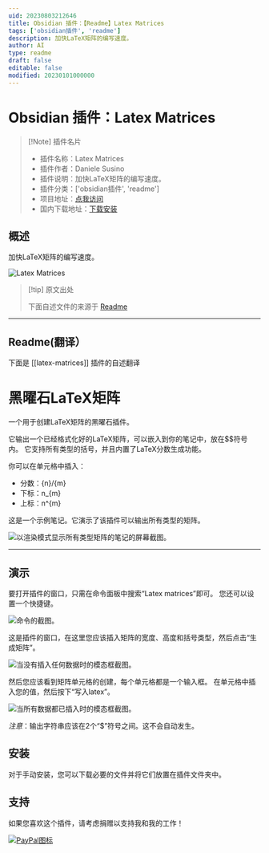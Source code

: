 ```yaml
---
uid: 20230803212646
title: Obsidian 插件：【Readme】Latex Matrices
tags: ['obsidian插件', 'readme']
description: 加快LaTeX矩阵的编写速度。
author: AI
type: readme
draft: false
editable: false
modified: 20230101000000
---
```


# Obsidian 插件：Latex Matrices

> [!Note] 插件名片
> - 插件名称：Latex Matrices
> - 插件作者：Daniele Susino
> - 插件说明：加快LaTeX矩阵的编写速度。
> - 插件分类：['obsidian插件', 'readme']
> - 项目地址：[点我访问](https://github.com/Deltekk/Obsidian-Latex-Matrices)
> - 国内下载地址：[下载安装](https://pkmer.cn/products/plugin/pluginMarket/?latex-matrices)

## 概述

加快LaTeX矩阵的编写速度。

![Latex Matrices](https://cdn.pkmer.cn/covers/latex-matrices.png!pkmer)

> [!tip] 原文出处
> 
>下面自述文件的来源于 [Readme](https://ghproxy.net/https://raw.githubusercontent.com/Deltekk/Obsidian-Latex-Matrices/main/README.md)
> 

---

## Readme(翻译）

下面是 [[latex-matrices]] 插件的自述翻译



# 黑曜石LaTeX矩阵

一个用于创建LaTeX矩阵的黑曜石插件。

它输出一个已经格式化好的LaTeX矩阵，可以嵌入到你的笔记中，放在$$符号内。
它支持所有类型的括号，并且内置了LaTeX分数生成功能。

你可以在单元格中插入：
  - 分数：{n}/{m}
  - 下标：n_{m}
  - 上标：n^{m}

这是一个示例笔记。它演示了该插件可以输出所有类型的矩阵。

![以渲染模式显示所有类型矩阵的笔记的屏幕截图。](./Images/MatricesExample.png)

---

## 演示

要打开插件的窗口，只需在命令面板中搜索“Latex matrices”即可。
您还可以设置一个快捷键。

![命令的截图。](./Images/MatricesExampleCommand.png)

这是插件的窗口，在这里您应该插入矩阵的宽度、高度和括号类型，然后点击“生成矩阵”。

![当没有插入任何数据时的模态框截图。](./Images/MatricesExampleCreation1.png)

然后您应该看到矩阵单元格的创建，每个单元格都是一个输入框。
在单元格中插入您的值，然后按下“写入latex”。

![当所有数据都已插入时的模态框截图。](./Images/MatricesExampleCreation2.png)

*注意*：输出字符串应该在2个“$”符号之间。这不会自动发生。

## 安装

对于手动安装，您可以下载必要的文件并将它们放置在插件文件夹中。

## 支持

如果您喜欢这个插件，请考虑捐赠以支持我和我的工作！

[![PayPal图标](https://raw.githubusercontent.com/chetachiezikeuzor/Highlightr-Plugin/master/assets/paypal.svg)](https://www.paypal.com/paypalme/DanieleSus)



